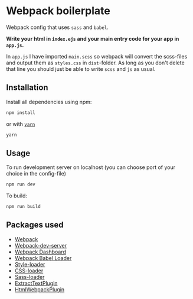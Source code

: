 # Webpack boilerplate

Webpack config that uses `sass` and `babel`. 

**Write your html in `index.ejs` and your main entry code for your app in `app.js`.**

In `app.js` I have imported `main.scss` so webpack will convert the scss-files and output them as `styles.css` in `dist`-folder. As long as you don't delete that line you should just be able to write `scss` and `js` as usual.

## Installation

Install all dependencies using npm:

```bash
npm install
```

or with [`yarn`](https://yarnpkg.com/lang/en/)

```bash
yarn
```


## Usage

To run development server on localhost (you can choose port of your choice in the config-file)

```bash
npm run dev
```

To build:

```bash
npm run build
```



## Packages used

* [Webpack](https://github.com/webpack/webpack)
* [Webpack-dev-server](https://github.com/webpack/webpack-dev-server)
* [Webpack Dashboard](https://github.com/FormidableLabs/webpack-dashboard)
* [Webpack Babel Loader](https://github.com/babel/babel-loader)
* [Style-loader](https://github.com/webpack-contrib/style-loader)
* [CSS-loader](https://github.com/webpack-contrib/css-loader)
* [Sass-loader](https://github.com/webpack-contrib/sass-loader)
* [ExtractTextPlugin](https://github.com/webpack-contrib/extract-text-webpack-plugin)
* [HtmlWebpackPlugin](https://github.com/jantimon/html-webpack-plugin)
